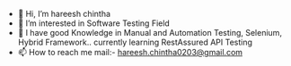 - 👋 Hi, I’m hareesh chintha
- 👀 I’m interested in Software Testing Field
- 🌱 I have good Knowledge in Manual and Automation Testing, Selenium, Hybrid Framework.. currently learning RestAssured API Testing
- 📫 How to reach me mail:- hareesh.chintha0203@gmail.com

<!---
hareeshchintha0203/hareeshchintha0203 is a ✨ special ✨ repository because its `README.md` (this file) appears on your GitHub profile.
You can click the Preview link to take a look at your changes.
--->

